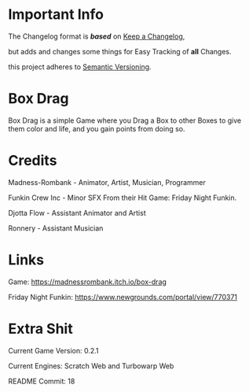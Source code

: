 # Important Info
The Changelog format is ***based*** on [Keep a Changelog](https://keepachangelog.com/en/1.1.0/),

but adds and changes some things for Easy Tracking of **all** Changes.

this project adheres to [Semantic Versioning](https://semver.org/spec/v2.0.0.html).

# Box Drag
Box Drag is a simple Game where you Drag a Box to
other Boxes to give them color and life, and you
gain points from doing so.

# Credits
Madness-Rombank - Animator, Artist, Musician, Programmer

Funkin Crew Inc - Minor SFX From their Hit Game: Friday Night Funkin.

Djotta Flow - Assistant Animator and Artist

Ronnery - Assistant Musician

# Links
Game: https://madnessrombank.itch.io/box-drag

Friday Night Funkin: https://www.newgrounds.com/portal/view/770371

# Extra Shit
Current Game Version: 0.2.1

Current Engines: Scratch Web and Turbowarp Web

README Commit: 18
